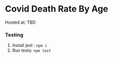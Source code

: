 # Covid Death Rate By Age

Hosted at: TBD

### Testing
1. Install jest : `npm i`
2. Run tests: `npm test`
